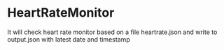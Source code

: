 # HeartRateMonitor
It will check heart rate monitor based on a file heartrate.json and write to output.json with latest date and timestamp
